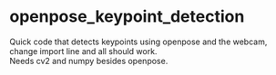 # openpose_keypoint_detection
Quick code that detects keypoints using openpose and the webcam, change import line and all should work.  
Needs cv2 and numpy besides openpose.
